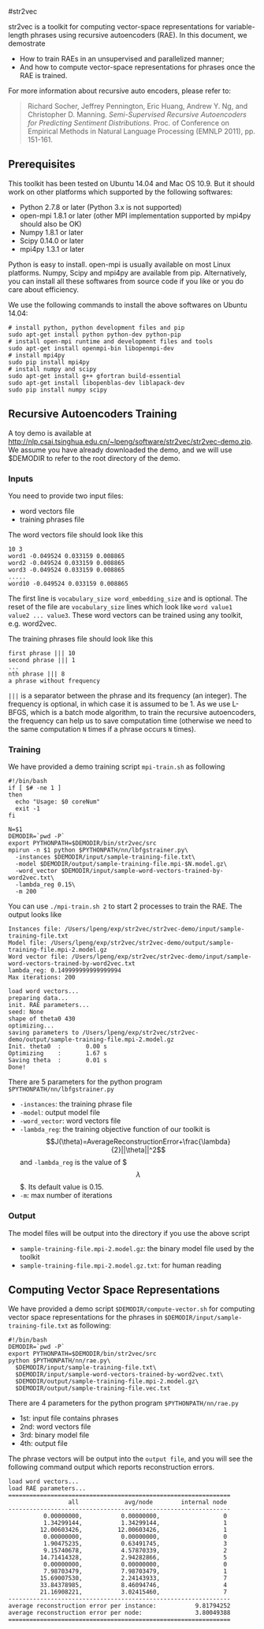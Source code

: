 #str2vec


str2vec is a toolkit for computing vector-space representations for variable-length phrases using recursive autoencoders (RAE). In this document, we demostrate

* How to train RAEs in an unsupervised and parallelized manner;
* And how to compute vector-space representations for phrases once the RAE is trained.

For more information about recursive auto encoders, please refer to:
> Richard Socher, Jeffrey Pennington, Eric Huang, Andrew Y. Ng, and Christopher D. Manning. <i>Semi-Supervised Recursive Autoencoders for Predicting Sentiment Distributions</i>. Proc. of Conference on Empirical Methods in Natural Language Processing (EMNLP 2011), pp. 151-161.

## PrerequisitesThis toolkit has been tested on Ubuntu 14.04 and Mac OS 10.9. But it should work on other platforms which supported by the following softwares:* Python 2.7.8 or later (Python 3.x is not supported)* open-mpi 1.8.1 or later (other MPI implementation supported by mpi4py should also be OK)* Numpy 1.8.1 or later* Scipy 0.14.0 or later* mpi4py 1.3.1 or later


Python is easy to install. open-mpi is usually available on most Linux platforms. Numpy, Scipy and mpi4py are available from pip. Alternatively, you can install all these softwares from source code if you like or you do care about efficiency.

We use the following commands to install the above softwares on Ubuntu 14.04:

	# install python, python development files and pip
	sudo apt-get install python python-dev python-pip
	# install open-mpi runtime and development files and tools
	sudo apt-get install openmpi-bin libopenmpi-dev
	# install mpi4py
	sudo pip install mpi4py
	# install numpy and scipy
	sudo apt-get install g++ gfortran build-essential
	sudo apt-get install libopenblas-dev liblapack-dev
	sudo pip install numpy scipy

## Recursive Autoencoders Training

A toy demo is available at <http://nlp.csai.tsinghua.edu.cn/~lpeng/software/str2vec/str2vec-demo.zip>. We assume you have already downloaded the demo, and we will use $DEMODIR to refer to the root directory of the demo.

### Inputs

You need to provide two input files:

* word vectors file
* training phrases file

The word vectors file should look like this

	10 3
	word1 -0.049524 0.033159 0.008865
	word2 -0.049524 0.033159 0.008865
	word3 -0.049524 0.033159 0.008865
	.....
	word10 -0.049524 0.033159 0.008865

The first line is `vocabulary_size word_embedding_size` and is optional. The reset of the file are `vocabulary_size` lines which look like `word value1 value2 ... value3`. These word vectors can be trained using any toolkit, e.g. word2vec.

The training phrases file should look like this

	first phrase ||| 10
	second phrase ||| 1
	...
	nth phrase ||| 8
	a phrase without frequency
	
`|||` is a separator between the phrase and its frequency (an integer). The frequency is optional, in which case it is assumed to be 1. As we use L-BFGS, which is a batch mode algorithm, to train the recursive autoencoders, the frequency can help us to save computation time (otherwise we need to the same computation `N` times if a phrase occurs `N` times).


### Training

We have provided a demo training script `mpi-train.sh` as following

	#!/bin/bash
	if [ $# -ne 1 ]
	then
	  echo "Usage: $0 coreNum"
	  exit -1
	fi
	
	N=$1
	DEMODIR=`pwd -P`
	export PYTHONPATH=$DEMODIR/bin/str2vec/src
	mpirun -n $1 python $PYTHONPATH/nn/lbfgstrainer.py\
	  -instances $DEMODIR/input/sample-training-file.txt\
	  -model $DEMODIR/output/sample-training-file.mpi-$N.model.gz\
	  -word_vector $DEMODIR/input/sample-word-vectors-trained-by-word2vec.txt\
	  -lambda_reg 0.15\
	  -m 200

You can use `./mpi-train.sh 2` to start 2 processes to train the RAE. The output looks like

	Instances file: /Users/lpeng/exp/str2vec/str2vec-demo/input/sample-training-file.txt
	Model file: /Users/lpeng/exp/str2vec/str2vec-demo/output/sample-training-file.mpi-2.model.gz
	Word vector file: /Users/lpeng/exp/str2vec/str2vec-demo/input/sample-word-vectors-trained-by-word2vec.txt
	lambda_reg: 0.149999999999999994
	Max iterations: 200
	
	load word vectors...
	preparing data...
	init. RAE parameters...
	seed: None
	shape of theta0 430
	optimizing...
	saving parameters to /Users/lpeng/exp/str2vec/str2vec-demo/output/sample-training-file.mpi-2.model.gz
	Init. theta0  :       0.00 s
	Optimizing    :       1.67 s
	Saving theta  :       0.01 s
	Done!

	
There are 5 parameters for the python program `$PYTHONPATH/nn/lbfgstrainer.py`

* `-instances`: the training phrase file
* `-model`: output model file
* `-word_vector`: word vectors file
* `-lambda_reg`: the training objective function of our toolkit is $$J(\theta)=AverageReconstructionError+\frac{\lambda}{2}||\theta||^2$$ and `-lambda_reg` is the value of $$$\lambda$$$. Its default value is 0.15.
* `-m`: max number of iterations

### Output

The model files will be output into the directory if you use the above script

* `sample-training-file.mpi-2.model.gz`: the binary model file used by the toolkit
* `sample-training-file.mpi-2.model.gz.txt`: for human reading

## Computing Vector Space Representations

We have provided a demo script `$DEMODIR/compute-vector.sh` for computing vector space representations for the phrases in `$DEMODIR/input/sample-training-file.txt` as following:

	#!/bin/bash
	DEMODIR=`pwd -P`
	export PYTHONPATH=$DEMODIR/bin/str2vec/src
	python $PYTHONPATH/nn/rae.py\
	  $DEMODIR/input/sample-training-file.txt\
	  $DEMODIR/input/sample-word-vectors-trained-by-word2vec.txt\
	  $DEMODIR/output/sample-training-file.mpi-2.model.gz\
	  $DEMODIR/output/sample-training-file.vec.txt

There are 4 parameters for the python program `$PYTHONPATH/nn/rae.py`

* 1st: input file contains phrases
* 2nd: word vectors file
* 3rd: binary model file
* 4th: output file 

The phrase vectors will be output into the `output file`, and you will see the following command output which reports reconstruction errors.

	load word vectors...
	load RAE parameters...
	===============================================================
	                 all             avg/node        internal node
	---------------------------------------------------------------
	          0.00000000,           0.00000000,                  0
	          1.34299144,           1.34299144,                  1
	         12.00603426,          12.00603426,                  1
	          0.00000000,           0.00000000,                  0
	          1.90475235,           0.63491745,                  3
	          9.15740678,           4.57870339,                  2
	         14.71414328,           2.94282866,                  5
	          0.00000000,           0.00000000,                  0
	          7.98703479,           7.98703479,                  1
	         15.69007530,           2.24143933,                  7
	         33.84378985,           8.46094746,                  4
	         21.16908221,           3.02415460,                  7
	---------------------------------------------------------------
	average reconstruction error per instance:           9.81794252
	average reconstruction error per node:               3.80049388
	===============================================================